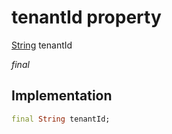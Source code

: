 


# tenantId property






[String](https://api.dart.dev/stable/2.12.3/dart-core/String-class.html) tenantId
  
_final_






## Implementation

```dart
final String tenantId;


```







